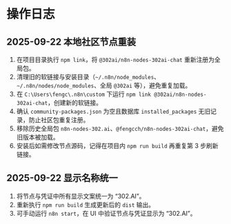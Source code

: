 # 操作日志

## 2025-09-22 本地社区节点重装

1. 在项目目录执行 `npm link`，将 `@302ai/n8n-nodes-302ai-chat` 重新注册为全局包。
2. 清理旧的软链接与安装目录（`~/.n8n/node_modules`、`~/.n8n/nodes/node_modules`、全局 `@302ai` 等），避免重复加载。
3. 在 `C:\Users\fengc\.n8n\custom` 下运行 `npm link @302ai/n8n-nodes-302ai-chat`，创建新的软链接。
4. 确认 `community-packages.json` 为空且数据库 `installed_packages` 无旧记录，防止社区包重复注册。
5. 移除历史全局包 `n8n-nodes-302.ai`、`@fengcch/n8n-nodes-302ai-chat`，避免旧版本被加载。
6. 安装后如需修改节点源码，记得在项目内 `npm run build` 再重复第 3 步刷新链接。

## 2025-09-22 显示名称统一

1. 将节点与凭证中所有显示文案统一为 “302.AI”。
2. 重新执行 `npm run build` 生成更新后的 `dist` 输出。
3. 可手动运行 `n8n start`，在 UI 中验证节点与凭证显示为 “302.AI”。
